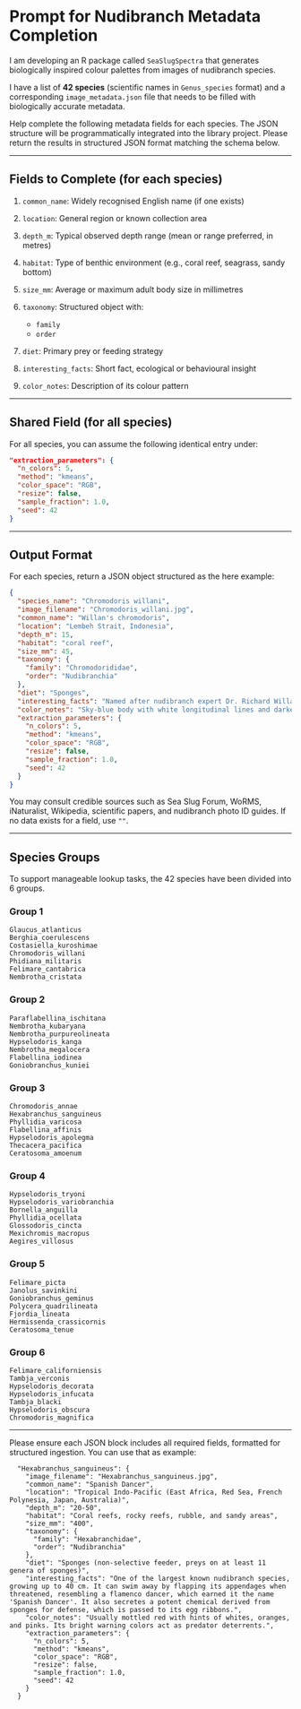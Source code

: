 
# Prompt for Nudibranch Metadata Completion

I am developing an R package called `SeaSlugSpectra` that generates biologically inspired colour palettes from images of nudibranch species.

I have a list of **42 species** (scientific names in `Genus_species` format) and a corresponding `image_metadata.json` file that needs to be filled with biologically accurate metadata.

Help complete the following metadata fields for each species. The JSON structure will be programmatically integrated into the library project. Please return the results in structured JSON format matching the schema below.

---

## Fields to Complete (for each species)

1. `common_name`: Widely recognised English name (if one exists)  
2. `location`: General region or known collection area  
3. `depth_m`: Typical observed depth range (mean or range preferred, in metres)  
4. `habitat`: Type of benthic environment (e.g., coral reef, seagrass, sandy bottom)
5. `size_mm`: Average or maximum adult body size in millimetres  
6. `taxonomy`: Structured object with:

   - `family`
   - `order`

7. `diet`: Primary prey or feeding strategy  
8. `interesting_facts`: Short fact, ecological or behavioural insight  
9. `color_notes`: Description of its colour pattern

---

## Shared Field (for all species)

For all species, you can assume the following identical entry under:

```json
"extraction_parameters": {
  "n_colors": 5,
  "method": "kmeans",
  "color_space": "RGB",
  "resize": false,
  "sample_fraction": 1.0,
  "seed": 42
}
```

---

## Output Format

For each species, return a JSON object structured as the here example:

```json
{
  "species_name": "Chromodoris willani",
  "image_filename": "Chromodoris_willani.jpg",
  "common_name": "Willan's chromodoris",
  "location": "Lembeh Strait, Indonesia",
  "depth_m": 15,
  "habitat": "coral reef",
  "size_mm": 45,
  "taxonomy": {
    "family": "Chromodorididae",
    "order": "Nudibranchia"
  },
  "diet": "Sponges",
  "interesting_facts": "Named after nudibranch expert Dr. Richard Willan.",
  "color_notes": "Sky-blue body with white longitudinal lines and darker gill plumes.",
  "extraction_parameters": {
    "n_colors": 5,
    "method": "kmeans",
    "color_space": "RGB",
    "resize": false,
    "sample_fraction": 1.0,
    "seed": 42
  }
}
```

You may consult credible sources such as Sea Slug Forum, WoRMS, iNaturalist, Wikipedia, scientific papers, and nudibranch photo ID guides. If no data exists for a field, use `""`.

---

## Species Groups

To support manageable lookup tasks, the 42 species have been divided into 6 groups.

### Group 1

```
Glaucus_atlanticus
Berghia_coerulescens
Costasiella_kuroshimae
Chromodoris_willani
Phidiana_militaris
Felimare_cantabrica
Nembrotha_cristata
```

### Group 2

```
Paraflabellina_ischitana
Nembrotha_kubaryana
Nembrotha_purpureolineata
Hypselodoris_kanga
Nembrotha_megalocera
Flabellina_iodinea
Goniobranchus_kuniei

```

### Group 3

```
Chromodoris_annae
Hexabranchus_sanguineus
Phyllidia_varicosa
Flabellina_affinis
Hypselodoris_apolegma
Thecacera_pacifica
Ceratosoma_amoenum
```

### Group 4

```
Hypselodoris_tryoni
Hypselodoris_variobranchia
Bornella_anguilla
Phyllidia_ocellata
Glossodoris_cincta
Mexichromis_macropus
Aegires_villosus
```

### Group 5

```
Felimare_picta
Janolus_savinkini
Goniobranchus_geminus
Polycera_quadrilineata
Fjordia_lineata
Hermissenda_crassicornis
Ceratosoma_tenue
```

### Group 6

```
Felimare_californiensis
Tambja_verconis
Hypselodoris_decorata
Hypselodoris_infucata
Tambja_blacki
Hypselodoris_obscura
Chromodoris_magnifica
```

---

Please ensure each JSON block includes all required fields, formatted for structured ingestion. You can use that as example:

```
  "Hexabranchus_sanguineus": {
    "image_filename": "Hexabranchus_sanguineus.jpg",
    "common_name": "Spanish Dancer",
    "location": "Tropical Indo-Pacific (East Africa, Red Sea, French Polynesia, Japan, Australia)",
    "depth_m": "20-50",
    "habitat": "Coral reefs, rocky reefs, rubble, and sandy areas",
    "size_mm": "400",
    "taxonomy": {
      "family": "Hexabranchidae",
      "order": "Nudibranchia"
    },
    "diet": "Sponges (non-selective feeder, preys on at least 11 genera of sponges)",
    "interesting_facts": "One of the largest known nudibranch species, growing up to 40 cm. It can swim away by flapping its appendages when threatened, resembling a flamenco dancer, which earned it the name 'Spanish Dancer'. It also secretes a potent chemical derived from sponges for defense, which is passed to its egg ribbons.",
    "color_notes": "Usually mottled red with hints of whites, oranges, and pinks. Its bright warning colors act as predator deterrents.",
    "extraction_parameters": {
      "n_colors": 5,
      "method": "kmeans",
      "color_space": "RGB",
      "resize": false,
      "sample_fraction": 1.0,
      "seed": 42
    }
  }
```